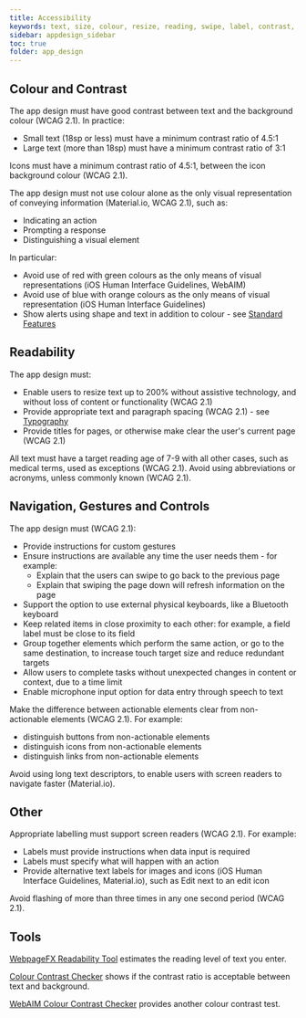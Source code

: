 ```yaml
---
title: Accessibility  
keywords: text, size, colour, resize, reading, swipe, label, contrast, display,
sidebar: appdesign_sidebar
toc: true
folder: app_design 
---
```


## Colour and Contrast

The app design must have good contrast between text and the background colour (WCAG 2.1). In practice:

* Small text (18sp or less) must have a minimum contrast ratio of 4.5:1
* Large text (more than 18sp) must have a minimum contrast ratio of 3:1

Icons must have a minimum contrast ratio of 4.5:1, between the icon background colour (WCAG 2.1).   

The app design must not use colour alone as the only visual representation of conveying information (Material.io, WCAG 2.1), such as: 
* Indicating an action
* Prompting a response 
* Distinguishing a visual element 

In particular:  
* Avoid use of red with green colours as the only means of visual representations (iOS Human Interface Guidelines, WebAIM)  
* Avoid use of blue with orange colours as the only means of visual representation (iOS Human Interface Guidelines)  
* Show alerts using shape and text in addition to colour - see [Standard Features](/app-design/standard-features.html)  

## Readability

The app design must:
* Enable users to resize text  up to 200% without assistive technology, and without loss of content or functionality (WCAG 2.1)
* Provide appropriate text and paragraph spacing (WCAG 2.1) - see [Typography](/app-design/typography.html)
* Provide titles for pages, or otherwise make clear the user's current page (WCAG 2.1)

All text must have a target reading age of 7-9 with all other cases, such as medical terms, used as exceptions (WCAG 2.1).  Avoid using abbreviations or acronyms, unless commonly known (WCAG 2.1).  

## Navigation, Gestures and Controls

The app design must (WCAG 2.1): 
* Provide instructions for custom gestures
* Ensure instructions are available any time the user needs them - for example:  
   * Explain that the users can swipe to go back to the previous page  
   * Explain that swiping the page down will refresh information on the page  
* Support the option to use external physical keyboards, like a Bluetooth keyboard
* Keep related items in close proximity to each other: for example, a field label must be close to its field
* Group together elements which perform the same action, or go to the same destination, to increase touch target size and reduce redundant targets  
* Allow users to complete tasks without unexpected changes in content or context, due to a time limit     
* Enable microphone input option for data entry through speech to text 

Make the difference between actionable elements clear from non-actionable elements (WCAG 2.1). For example:  
* distinguish buttons from non-actionable elements  
* distinguish icons from non-actionable elements  
* distinguish links from non-actionable elements  

Avoid using long text descriptors, to enable users with screen readers to navigate faster (Material.io).    

## Other
Appropriate labelling must support screen readers (WCAG 2.1). For example:

* Labels must provide instructions when data input is required  
* Labels must specify what will happen with an action  
* Provide alternative text labels for images and icons (iOS Human Interface Guidelines, Material.io), such as Edit next to an edit icon  

Avoid flashing of more than three times in any one second period (WCAG 2.1).

## Tools

[WebpageFX Readability Tool](https://www.webpagefx.com/tools/read-able/) estimates the reading level of text you enter.

[Colour Contrast Checker](https://contrastchecker.com/) shows if the contrast ratio is acceptable between text and background.

[WebAIM Colour Contrast Checker](https://webaim.org/resources/contrastchecker/) provides another colour contrast test.